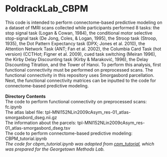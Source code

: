 # PoldrackLab_CBPM
This code is intended to perform connectome-based predictive modeling on a dataset of fMRI scans collected while participants performed 8 tasks: the stop signal task (Logan & Cowan, 1984), the conditional motor selective stop-signal task (De Jong, Coles, & Logan, 1995), the Stroop task (Stroop, 1935), the Dot Pattern Expectancy task (DPX; Jones et al. 2010), the Attention Network Task (ANT; Fan et al. 2002), the Columbia Card Task (hot version) (CCTHot; Figner et al. 2009), cued task switching (Meiran 1996), the Kirby Delay Discounting task (Kirby & Maraković, 1996), the Delay Discounting Titration, and the Tower of Hanoi. 
To perform this analysis, first functional connectivity must be performed on preprocessed scans. 
The functional connectivity in this repository uses Smorgasbord parcellation. 
Next, the functional connectivity matrices can be inputted to the code for connectome-based predictive modeling.
<br>
<br>
**Directory Contents**
<br>
The code to perform functional connectivity on preprocessed scans: fc.ipynb
<br>
The atlas label file: tpl-MNI152NLin2009cAsym_res-01_atlas-smorgasbord_dseg.nii.gz
<br>
The information about the parcels: tpl-MNI152NLin2009cAsym_res-01_atlas-smorgasbord_dseg.tsv
<br>
The code to perform connectome-based predictive modeling: CBPM_tutorial.ipynb
<br>
*The code for cbpm_tutorial.ipynb was adapted from [cpm_tutorial](https://github.com/esfinn/cpm_tutorial), which was prepared for the Georgetown Methods Lab.*
